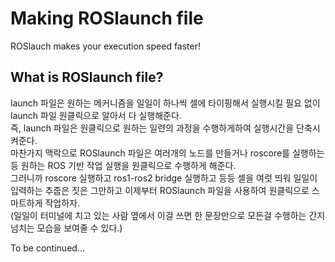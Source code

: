 # Making ROSlaunch file
ROSlauch makes your execution speed faster!
## What is ROSlaunch file?
 launch 파일은 원하는 메커니즘을 일일이 하나씩 셀에 타이핑해서 실행시킬 필요 없이
launch 파일 원클릭으로 알아서 다 실행해준다.  
즉, launch 파일은 원클릭으로 원하는 일련의 과정을 수행하게하여 실행시간을 단축시켜준다.  
마찬가지 맥락으로 ROSlaunch 파일은 여러개의 노드를 만들거나 roscore를 실행하는 등 원하는 ROS 기반
작업 실행을 원클릭으로 수행하게 해준다.  
그러니까 roscore 실행하고 ros1-ros2 bridge 실행하고 등등 셀을 여럿 띄워 일일이 입력하는 추줍은 짓은 그만하고
이제부터 ROSlaunch 파일을 사용하여 원클릭으로 스마트하게 작업하자.  
(일일이 터미널에 치고 있는 사람 옆에서 이걸 쓰면 한 문장만으로 모든걸 수행하는 간지 넘치는 모습을 보여줄 수 있다.)  

To be continued...
